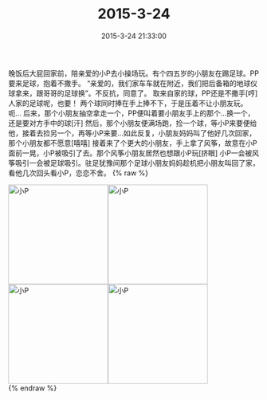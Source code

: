 ﻿---
title: "2015-3-24"
date: 2015-3-24 21:33:00
tags:
categories: 妈妈
---
晚饭后大屁回家前，陪亲爱的小P去小操场玩。有个四五岁的小朋友在踢足球。PP要来足球，抱着不撒手。
“亲爱的，我们家车车就在附近，我们把后备箱的地球仪球拿来，跟哥哥的足球换”。不反抗，同意了。
取来自家的球，PP还是不撒手[哼]
人家的足球呢，也要！
两个球同时捧在手上捧不下，于是压着不让小朋友玩。
呃...
后来，那个小朋友抽空拿走一个，PP便叫着要小朋友手上的那个...换一个，还是要对方手中的球[汗]
然后，那个小朋友便满场跑，捡一个球，等小P来要便给他，接着去捡另一个，再等小P来要...如此反复，小朋友妈妈叫了他好几次回家，那个小朋友都不愿意[嘻嘻]
接着来了个更大的小朋友，手上拿了风筝，故意在小P面前一晃，小P被吸引了去。那个风筝小朋友居然也想跟小P玩[挤眼]
小P一会被风筝吸引一会被足球吸引。驻足犹豫间那个足球小朋友妈妈趁机把小朋友叫回了家，看他几次回头看小P，恋恋不舍。
{% raw %}
<div style="width:500 px">
<div style="float:left; width:100 px"><img src="/images/微信图片_20171011084959.jpg" width="200" alt="小P"></div>
<div style="float:left; width:100 px"><img src="/images/微信图片_20171011085018.jpg" width="200" alt="小P"></div>
<div style="float:left; width:100 px"><img src="/images/微信图片_20171011085027.jpg" width="200" alt="小P"></div>
<div style="float:left; width:100 px"><img src="/images/微信图片_20171011085036.jpg" width="200" alt="小P"></div>
<div style="clear:both"></div>
</div>
{% endraw %}